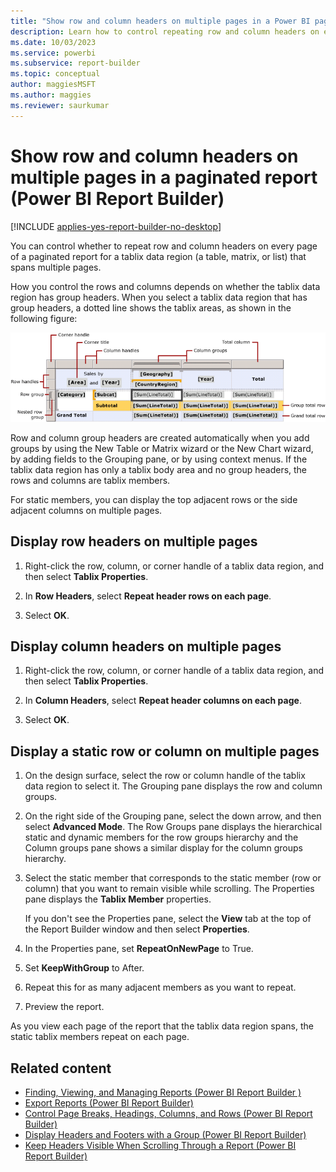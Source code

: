 ```yaml
---
title: "Show row and column headers on multiple pages in a Power BI paginated report | Microsoft Docs"
description: Learn how to control repeating row and column headers on every page of a paginated report for a tablix data region that spans multiple pages in Power BI Report Builder.
ms.date: 10/03/2023
ms.service: powerbi
ms.subservice: report-builder
ms.topic: conceptual
author: maggiesMSFT
ms.author: maggies
ms.reviewer: saurkumar
---
```


# Show row and column headers on multiple pages in a paginated report (Power BI Report Builder)

[!INCLUDE [applies-yes-report-builder-no-desktop](../../includes/applies-yes-report-builder-no-desktop.md)]

  You can control whether to repeat row and column headers on every page of a paginated report for a tablix data region (a table, matrix, or list) that spans multiple pages.
  
 How you control the rows and columns depends on whether the tablix data region has group headers. When you select a tablix data region that has group headers, a dotted line shows the tablix areas, as shown in the following figure:  
  
 ![Screenshot of the Tablix data region areas.](media/tablix-parts.gif "Screenshot of the Tablix data region areas.")  
  
 Row and column group headers are created automatically when you add groups by using the New Table or Matrix wizard or the New Chart wizard, by adding fields to the Grouping pane, or by using context menus. If the tablix data region has only a tablix body area and no group headers, the rows and columns are tablix members.  
  
 For static members, you can display the top adjacent rows or the side adjacent columns on multiple pages.  
  
## Display row headers on multiple pages  
  
1. Right-click the row, column, or corner handle of a tablix data region, and then select **Tablix Properties**.  
  
1. In **Row Headers**, select **Repeat header rows on each page**.  
  
1. Select **OK**.
  
## Display column headers on multiple pages  
  
1. Right-click the row, column, or corner handle of a tablix data region, and then select **Tablix Properties**.  
  
1. In **Column Headers**, select **Repeat header columns on each page**.  
  
1. Select **OK**.
  
## Display a static row or column on multiple pages  
  
1. On the design surface, select the row or column handle of the tablix data region to select it. The Grouping pane displays the row and column groups.  
  
1. On the right side of the Grouping pane, select the down arrow, and then select **Advanced Mode**. The Row Groups pane displays the hierarchical static and dynamic members for the row groups hierarchy and the Column groups pane shows a similar display for the column groups hierarchy.  
  
1. Select the static member that corresponds to the static member (row or column) that you want to remain visible while scrolling. The Properties pane displays the **Tablix Member** properties.  
  
     If you don't see the Properties pane, select the **View** tab at the top of the Report Builder window and then select **Properties**.  
  
1. In the Properties pane, set **RepeatOnNewPage** to True.  
  
1. Set **KeepWithGroup** to After.  
  
1. Repeat this for as many adjacent members as you want to repeat.  
  
1. Preview the report.  
  
 As you view each page of the report that the tablix data region spans, the static tablix members repeat on each page.  
  
## Related content

- [Finding, Viewing, and Managing Reports &#40;Power BI Report Builder &#41;](/sql/reporting-services/report-builder/finding-viewing-and-managing-reports-report-builder-and-ssrs)   
- [Export Reports &#40;Power BI Report Builder&#41;](../../paginated-reports/report-builder/export-reports-report-builder.md)   
- [Control Page Breaks, Headings, Columns, and Rows &#40;Power BI Report Builder&#41;](../../paginated-reports/report-design/control-page-breaks-headings-columns-rows-report-builder.md)   
- [Display Headers and Footers with a Group &#40;Power BI Report Builder&#41;](../../paginated-reports/report-design/display-headers-footers-with-group-report-builder-service.md)   
- [Keep Headers Visible When Scrolling Through a Report &#40;Power BI Report Builder&#41;](../../paginated-reports/report-design/keep-headers-visible-when-scrolling-through-report-report-builder-service.md)  
  
  
